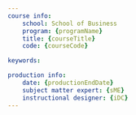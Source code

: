 ```yaml
---
course info:
    school: School of Business
    program: {programName}
    title: {courseTitle}
    code: {courseCode}

keywords: 

production info:
    date: {productionEndDate}
    subject matter expert: {sME}
    instructional designer: {iDC}
---
```

